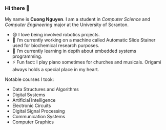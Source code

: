 ### Hi there 👋

My name is **Cuong Nguyen**. I am a student in *Computer Science* and *Computer Engineering* major at the University of Scranton.
- 😄 I love being involved robotics projects.
- 🔭 I’m currently working on a machine called Automatic Slide Stainer used for biochemical research purposes.
- 🌱 I’m currently learning in depth about embedded systems programming.
- ⚡ Fun fact: I play piano sometimes for churches and musicals. Origami always holds a special place in my heart.

Notable courses I took:
* Data Structures and Algorithms
* Digital Systems
* Artificial Intelligence
* Electronic Circuits
* Digital Signal Processing
* Communication Systems
* Computer Graphics

<!-- -->

<!--
**hopper19/hopper19** is a ✨ _special_ ✨ repository because its `README.md` (this file) appears on your GitHub profile.

Here are some ideas to get you started:



- 👯 I’m looking to collaborate on ...
- 🤔 I’m looking for help with ...
- 💬 Ask me about ...
- 📫 How to reach me: ...
- 😄 Pronouns: ...
- ⚡ Fun fact: ...
-->
